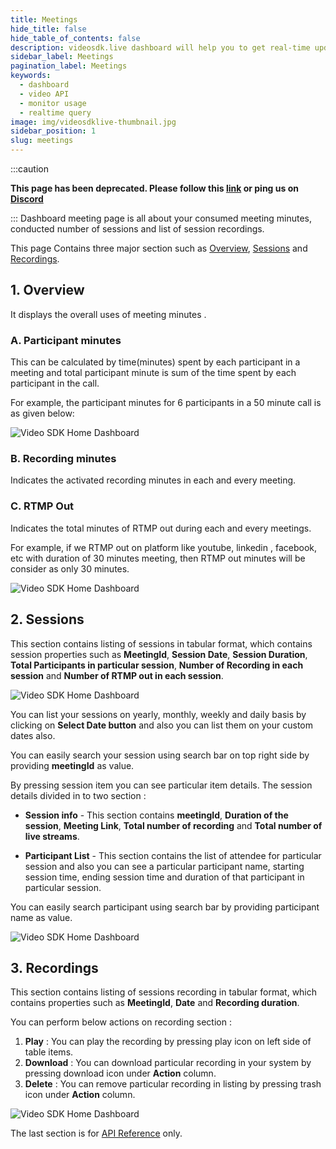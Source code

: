 ```yaml
---
title: Meetings
hide_title: false
hide_table_of_contents: false
description: videosdk.live dashboard will help you to get real-time updates of all the meetings, live streams and videos. It will also help you to monitor services.
sidebar_label: Meetings
pagination_label: Meetings
keywords:
  - dashboard
  - video API
  - monitor usage
  - realtime query
image: img/videosdklive-thumbnail.jpg
sidebar_position: 1
slug: meetings
---
```


:::caution

**This page has been deprecated. Please follow this [link](https://docs.videosdk.live/) or ping us on [Discord](https://discord.gg/videosdk-live-876774498798551130)**

:::
Dashboard meeting page is all about your consumed meeting minutes, conducted number of sessions and list of session recordings.

This page Contains three major section such as [Overview](/docs/guide/dashboard/meetings#1-overview), [Sessions](/docs/guide/dashboard/meetings#2-sessions) and [Recordings](/docs/guide/dashboard/meetings#3-recordings).

## 1. Overview

It displays the overall uses of meeting minutes .

### A. Participant minutes

This can be calculated by time(minutes) spent by each participant in a meeting and total participant minute is sum of the time spent by each participant in the call.

For example, the participant minutes for 6 participants in a 50 minute call is as given below:

![Video SDK Home Dashboard](/img/dashboard/pricing-tabel.jpg)

### B. Recording minutes

Indicates the activated recording minutes in each and every meeting.

### C. RTMP Out

Indicates the total minutes of RTMP out during each and every meetings.

For example, if we RTMP out on platform like youtube, linkedin , facebook, etc with duration of 30 minutes meeting, then RTMP out minutes will be consider as only 30 minutes.

![Video SDK Home Dashboard](/img/dashboard/meeting-overview.png)

## 2. Sessions

This section contains listing of sessions in tabular format, which contains session properties such as **MeetingId**, **Session Date**, **Session Duration**, **Total Participants in particular session**, **Number of Recording in each session** and **Number of RTMP out in each session**.

![Video SDK Home Dashboard](/img/dashboard/meeting-session.png)

You can list your sessions on yearly, monthly, weekly and daily basis by clicking on **Select Date button** and also you can list them on your custom dates also.

You can easily search your session using search bar on top right side by providing **meetingId** as value.

By pressing session item you can see particular item details. The session details divided in to two section :

- **Session info** - This section contains **meetingId**, **Duration of the session**, **Meeting Link**, **Total number of recording** and **Total number of live streams**.

- **Participant List** - This section contains the list of attendee for particular session and also you can see a particular participant name, starting session time, ending session time and duration of that participant in particular session.

You can easily search participant using search bar by providing participant name as value.

![Video SDK Home Dashboard](/img/dashboard/meeting-session-sidebar.png)

## 3. Recordings

This section contains listing of sessions recording in tabular format, which contains properties such as **MeetingId**, **Date** and **Recording duration**.

You can perform below actions on recording section :

1. **Play** : You can play the recording by pressing play icon on left side of table items.
2. **Download** : You can download particular recording in your system by pressing download icon under **Action** column.
3. **Delete** : You can remove particular recording in listing by pressing trash icon under **Action** column.

![Video SDK Home Dashboard](/img/dashboard/meeting-recording.png)

The last section is for [API Reference](https://docs.videosdk.live/api-reference/v1/realtime-communication/auth/) only.
